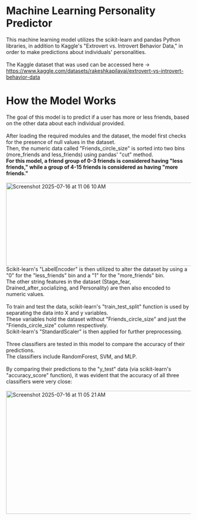 # Machine Learning Personality Predictor

This machine learning model utilizes the scikit-learn and pandas Python libraries, in addition to Kaggle's "Extrovert vs. Introvert Behavior Data," in order to make predictions about individuals' personalities.\
\
The Kaggle dataset that was used can be accessed here → https://www.kaggle.com/datasets/rakeshkapilavai/extrovert-vs-introvert-behavior-data

# How the Model Works

The goal of this model is to predict if a user has more or less friends, based on the other data about each individual provided.\
\
After loading the required modules and the dataset, the model first checks for the presence of null values in the dataset.\
Then, the numeric data called "Friends_circle_size" is sorted into two bins (more_friends and less_friends) using pandas' "cut" method.\
**For this model, a friend group of 0-3 friends is considered having "less friends," while a group of 4-15 friends is considered as having "more friends."**\
\
<img width="747" height="227" alt="Screenshot 2025-07-16 at 11 06 10 AM" src="https://github.com/user-attachments/assets/1000634e-a057-41bf-88da-8f89fc07ecd2" />
\
Scikit-learn's "LabelEncoder" is then utilized to alter the dataset by using a "0" for the "less_friends" bin and a "1" for the "more_friends" bin.\
The other string features in the dataset (Stage_fear, Drained_after_socializing, and Personality) are then also encoded to numeric values.\
\
To train and test the data, scikit-learn's "train_test_split" function is used by separating the data into X and y variables.\
These variables hold the dataset without "Friends_circle_size" and just the "Friends_circle_size" column respectively.\
Scikit-learn's "StandardScaler" is then applied for further preprocessing.\
\
Three classifiers are tested in this model to compare the accuracy of their predictions.\
The classifiers include RandomForest, SVM, and MLP.\
\
By comparing their predictions to the "y_test" data (via scikit-learn's "accuracy_score" function), it was evident that the accuracy of all three classifiers were very close:\
\
<img width="909" height="335" alt="Screenshot 2025-07-16 at 11 05 21 AM" src="https://github.com/user-attachments/assets/c38687da-3c56-4bd3-9bbd-7a5ad3cf71c3" />
